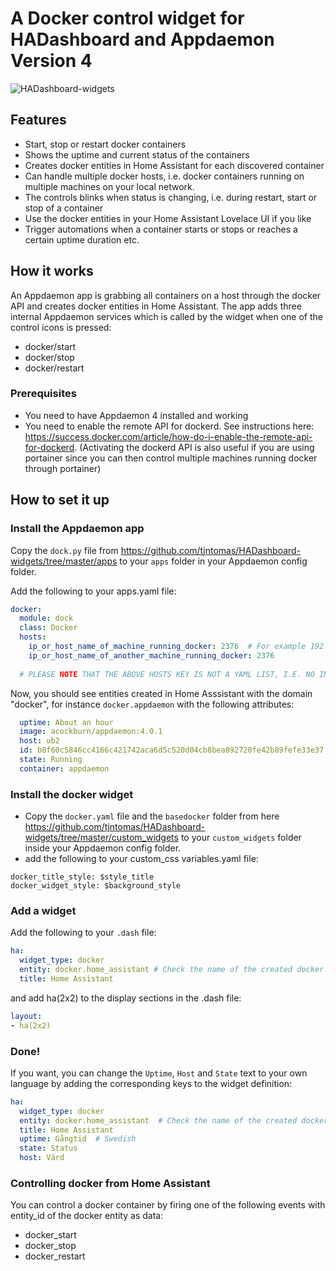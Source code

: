 
# A Docker control widget for HADashboard and Appdaemon Version 4

![HADashboard-widgets](https://github.com/tjntomas/HADashboard-widgets/blob/master/img/docker_widget.jpg?raw=true)

## Features
* Start, stop or restart docker containers
* Shows the uptime and current status of the containers
* Creates docker entities in Home Assistant for each discovered container
* Can handle multiple docker hosts, i.e. docker containers running on multiple machines on your local network.
* The controls blinks when status is changing, i.e. during restart, start or stop of a container
* Use the docker entities in your Home Assistant Lovelace UI if you like
* Trigger automations when a container starts or stops or reaches a certain uptime duration etc.

## How it works
An Appdaemon app is grabbing all containers on a host through the docker API and creates docker entities in Home Assistant.
The app adds three  internal Appdaemon services which is called by the widget when one of the control icons is pressed:
* docker/start
* docker/stop
* docker/restart

### Prerequisites

* You need to have Appdaemon 4 installed and working
* You need to enable the remote API for dockerd. See instructions here: https://success.docker.com/article/how-do-i-enable-the-remote-api-for-dockerd. (Activating the dockerd API is also useful if you are using portainer since you can then control multiple machines running docker through portainer)

## How to set it up

### Install the Appdaemon app

Copy the ````dock.py```` file from https://github.com/tjntomas/HADashboard-widgets/tree/master/apps to your ````apps```` folder in your Appdaemon config folder.

Add the following to your apps.yaml file:
````yaml
docker:
  module: dock
  class: Docker
  hosts:
    ip_or_host_name_of_machine_running_docker: 2376  # For example 192.168.1.20:2376. 2376 is the default api port for dockerd.
    ip_or_host_name_of_another_machine_running_docker: 2376
    
  # PLEASE NOTE THAT THE ABOVE HOSTS KEY IS NOT A YAML LIST, I.E. NO INITIAL DASH.
````

Now, you should see entities created in Home Asssistant with the domain "docker", for instance ````docker.appdaemon```` with the following attributes:
````yaml
  uptime: About an hour
  image: acockburn/appdaemon:4.0.1
  host: ub2
  id: b8f60c5846cc4166c421742aca6d5c520d04cb8bea892720fe42b89fefe33e37
  state: Running
  container: appdaemon
  ````
  
  ### Install the docker widget
  * Copy the ````docker.yaml```` file and the ````basedocker```` folder from here https://github.com/tjntomas/HADashboard-widgets/tree/master/custom_widgets to your ````custom_widgets```` folder inside your Appdaemon config folder.
  * add the following to your custom_css variables.yaml file:
  ````yaml:
  docker_title_style: $style_title
  docker_widget_style: $background_style
  ````
  
  ### Add a widget
  
  Add the following to your ````.dash```` file:
  
  ````yaml
  ha:
    widget_type: docker
    entity: docker.home_assistant # Check the name of the created docker entities in the state explorer in Home Assistant.
    title: Home Assistant
  ````
  and add ha(2x2) to the display sections in the .dash file:
  ````yaml
  layout:
  - ha(2x2)
  
  ````

### Done!

If you want, you can change the ````Uptime````, ````Host```` and ````State```` text to your own language by adding the corresponding keys to the widget definition:
  ````yaml
  ha:
    widget_type: docker
    entity: docker.home_assistant  # Check the name of the created docker entities in the state explorer in Home Assistant.
    title: Home Assistant
    uptime: Gångtid  # Swedish
    state: Status
    host: Värd
  ````
  
  ### Controlling docker from Home Assistant
  You can control a docker container by firing one of the following events with entity_id of the docker entity as data:
  * docker_start
  * docker_stop
  * docker_restart
  
